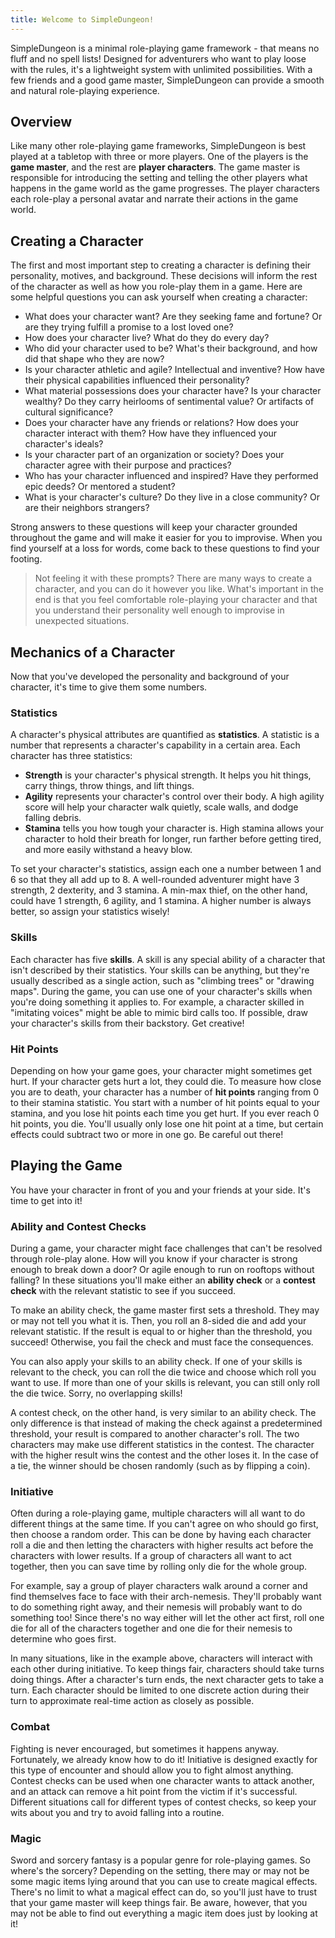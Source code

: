 ```yaml
---
title: Welcome to SimpleDungeon!
---
```


SimpleDungeon is a minimal role-playing game framework - that means no fluff and no spell lists! Designed for adventurers who want to play loose with the rules, it's a lightweight system with unlimited possibilities. With a few friends and a good game master, SimpleDungeon can provide a smooth and natural role-playing experience.

## Overview

Like many other role-playing game frameworks, SimpleDungeon is best played at a tabletop with three or more players. One of the players is the **game master**, and the rest are **player characters**. The game master is responsible for introducing the setting and telling the other players what happens in the game world as the game progresses. The player characters each role-play a personal avatar and narrate their actions in the game world.

## Creating a Character

The first and most important step to creating a character is defining their personality, motives, and background. These decisions will inform the rest of the character as well as how you role-play them in a game. Here are some helpful questions you can ask yourself when creating a character:

- What does your character want? Are they seeking fame and fortune? Or are they trying fulfill a promise to a lost loved one?
- How does your character live? What do they do every day?
- Who did your character used to be? What's their background, and how did that shape who they are now?
- Is your character athletic and agile? Intellectual and inventive? How have their physical capabilities influenced their personality?
- What material possessions does your character have? Is your character wealthy? Do they carry heirlooms of sentimental value? Or artifacts of cultural significance?
- Does your character have any friends or relations? How does your character interact with them? How have they influenced your character's ideals?
- Is your character part of an organization or society? Does your character agree with their purpose and practices?
- Who has your character influenced and inspired? Have they performed epic deeds? Or mentored a student?
- What is your character's culture? Do they live in a close community? Or are their neighbors strangers?

Strong answers to these questions will keep your character grounded throughout the game and will make it easier for you to improvise. When you find yourself at a loss for words, come back to these questions to find your footing.

> Not feeling it with these prompts? There are many ways to create a character, and you can do it however you like. What's important in the end is that you feel comfortable role-playing your character and that you understand their personality well enough to improvise in unexpected situations.

## Mechanics of a Character

Now that you've developed the personality and background of your character, it's time to give them some numbers.

### Statistics

A character's physical attributes are quantified as **statistics**. A statistic is a number that represents a character's capability in a certain area. Each character has three statistics:

- **Strength** is your character's physical strength. It helps you hit things, carry things, throw things, and lift things.
- **Agility** represents your character's control over their body. A high agility score will help your character walk quietly, scale walls, and dodge falling debris.
- **Stamina** tells you how tough your character is. High stamina allows your character to hold their breath for longer, run farther before getting tired, and more easily withstand a heavy blow.

To set your character's statistics, assign each one a number between 1 and 6 so that they all add up to 8. A well-rounded adventurer might have 3 strength, 2 dexterity, and 3 stamina. A min-max thief, on the other hand, could have 1 strength, 6 agility, and 1 stamina. A higher number is always better, so assign your statistics wisely!

### Skills

Each character has five **skills**. A skill is any special ability of a character that isn't described by their statistics. Your skills can be anything, but they're usually described as a single action, such as "climbing trees" or "drawing maps". During the game, you can use one of your character's skills when you're doing something it applies to. For example, a character skilled in "imitating voices" might be able to mimic bird calls too. If possible, draw your character's skills from their backstory. Get creative!

### Hit Points

Depending on how your game goes, your character might sometimes get hurt. If your character gets hurt a lot, they could die. To measure how close you are to death, your character has a number of **hit points** ranging from 0 to their stamina statistic. You start with a number of hit points equal to your stamina, and you lose hit points each time you get hurt. If you ever reach 0 hit points, you die. You'll usually only lose one hit point at a time, but certain effects could subtract two or more in one go. Be careful out there!

## Playing the Game

You have your character in front of you and your friends at your side. It's time to get into it!

### Ability and Contest Checks

During a game, your character might face challenges that can't be resolved through role-play alone. How will you know if your character is strong enough to break down a door? Or agile enough to run on rooftops without falling? In these situations you'll make either an **ability check** or a **contest check** with the relevant statistic to see if you succeed.

To make an ability check, the game master first sets a threshold. They may or may not tell you what it is. Then, you roll an 8-sided die and add your relevant statistic. If the result is equal to or higher than the threshold, you succeed! Otherwise, you fail the check and must face the consequences.

You can also apply your skills to an ability check. If one of your skills is relevant to the check, you can roll the die twice and choose which roll you want to use. If more than one of your skills is relevant, you can still only roll the die twice. Sorry, no overlapping skills!

A contest check, on the other hand, is very similar to an ability check. The only difference is that instead of making the check against a predetermined threshold, your result is compared to another character's roll. The two characters may make use different statistics in the contest. The character with the higher result wins the contest and the other loses it. In the case of a tie, the winner should be chosen randomly (such as by flipping a coin).

### Initiative

Often during a role-playing game, multiple characters will all want to do different things at the same time. If you can't agree on who should go first, then choose a random order. This can be done by having each character roll a die and then letting the characters with higher results act before the characters with lower results. If a group of characters all want to act together, then you can save time by rolling only die for the whole group.

For example, say a group of player characters walk around a corner and find themselves face to face with their arch-nemesis. They'll probably want to do something right away, and their nemesis will probably want to do something too! Since there's no way either will let the other act first, roll one die for all of the characters together and one die for their nemesis to determine who goes first.

In many situations, like in the example above, characters will interact with each other during initiative. To keep things fair, characters should take turns doing things. After a character's turn ends, the next character gets to take a turn. Each character should be limited to one discrete action during their turn to approximate real-time action as closely as possible.

### Combat

Fighting is never encouraged, but sometimes it happens anyway. Fortunately, we already know how to do it! Initiative is designed exactly for this type of encounter and should allow you to fight almost anything. Contest checks can be used when one character wants to attack another, and an attack can remove a hit point from the victim if it's successful. Different situations call for different types of contest checks, so keep your wits about you and try to avoid falling into a routine.

### Magic

Sword and sorcery fantasy is a popular genre for role-playing games. So where's the sorcery? Depending on the setting, there may or may not be some magic items lying around that you can use to create magical effects. There's no limit to what a magical effect can do, so you'll just have to trust that your game master will keep things fair. Be aware, however, that you may not be able to find out everything a magic item does just by looking at it!
